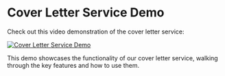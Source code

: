 # Cover Letter Service Demo

Check out this video demonstration of the cover letter service:

[![Cover Letter Service Demo](https://cdn.loom.com/sessions/thumbnails/6504d36945954d38a8e1591d2f223666-with-play.gif)](https://www.loom.com/share/6504d36945954d38a8e1591d2f223666?sid=ff0d9286-89cf-4257-b4d4-a397177186a9)

This demo showcases the functionality of our cover letter service, walking through the key features and how to use them.
